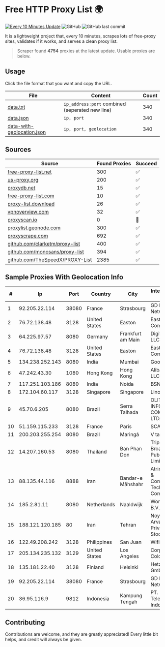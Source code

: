 
# Free HTTP Proxy List 🌍

[![Every 10 Minutes Update](https://github.com/mertguvencli/http-proxy-list/actions/workflows/main.yml/badge.svg?branch=main)](https://github.com/mertguvencli/http-proxy-list/actions/workflows/main.yml)
![GitHub](https://img.shields.io/github/license/mertguvencli/http-proxy-list)
![GitHub last commit](https://img.shields.io/github/last-commit/mertguvencli/http-proxy-list)

It is a lightweight project that, every 10 minutes, scrapes lots of free-proxy sites, validates if it works, and serves a clean proxy list.


> Scraper found **4754** proxies at the latest update. Usable proxies are below.

## Usage

Click the file format that you want and copy the URL.


|File|Content|Count|
|----|-------|-----|
|[data.txt](https://raw.githubusercontent.com/mertguvencli/http-proxy-list/main/proxy-list/data.txt)|`ip_address:port` combined (seperated new line)|340|
|[data.json](https://raw.githubusercontent.com/mertguvencli/http-proxy-list/main/proxy-list/data.json)|`ip, port`|340|
|[data-with-geolocation.json](https://raw.githubusercontent.com/mertguvencli/http-proxy-list/main/proxy-list/data-with-geolocation.json)|`ip, port, geolocation`|340|

## Sources

|Source|Found Proxies|Succeed|
|------|-------------|-------|
|[free-proxy-list.net](https://free-proxy-list.net)|300|✅|
|[us-proxy.org](https://www.us-proxy.org)|200|✅|
|[proxydb.net](http://proxydb.net)|15|✅|
|[free-proxy-list.com](https://free-proxy-list.com/?page=&port=&type%5B%5D=http&type%5B%5D=https&up_time=0&search=Search)|10|✅|
|[proxy-list.download](https://www.proxy-list.download/HTTP)|26|✅|
|[vpnoverview.com](https://vpnoverview.com/privacy/anonymous-browsing/free-proxy-servers)|32|✅|
|[proxyscan.io](https://www.proxyscan.io)|0|🚫|
|[proxylist.geonode.com](https://proxylist.geonode.com/api/proxy-list?limit=300&page=1&sort_by=lastChecked&sort_type=desc&protocols=http,https)|300|✅|
|[proxyscrape.com](https://api.proxyscrape.com/v2/?request=displayproxies&protocol=http&timeout=10000&country=all&ssl=all&anonymity=all)|692|✅|
|[github.com/clarketm/proxy-list](https://raw.githubusercontent.com/clarketm/proxy-list/master/proxy-list-raw.txt)|400|✅|
|[github.com/monosans/proxy-list](https://raw.githubusercontent.com/monosans/proxy-list/main/proxies/http.txt)|394|✅|
|[github.com/TheSpeedX/PROXY-List](https://raw.githubusercontent.com/TheSpeedX/PROXY-List/master/http.txt)|2385|✅|


## Sample Proxies With Geolocation Info

|#|Ip|Port|Country|City|Internet Service Provider|
|-|--|----|-------|----|-------------------------|
|1|92.205.22.114|38080|France|Strasbourg|GD MASS Network|
|2|76.72.138.48|3128|United States|Easton|Easton Utilities Commission|
|3|64.225.97.57|8080|Germany|Frankfurt am Main|DigitalOcean, LLC|
|4|76.72.138.48|3128|United States|Easton|Easton Utilities Commission|
|5|134.238.252.143|8080|India|Mumbai|Google LLC|
|6|47.242.43.30|1080|Hong Kong|Hong Kong|Alibaba.com LLC|
|7|117.251.103.186|8080|India|Noida|BSNL Internet|
|8|172.104.60.117|3128|Singapore|Singapore|Linode, LLC|
|9|45.70.6.205|8080|Brazil|Serra Talhada|OLITECH INFORMÁTICA E COMUNICAÇÃO LTDA|
|10|51.159.115.233|3128|France|Paris|SCALEWAY|
|11|200.203.255.254|8080|Brazil|Maringá|V tal|
|12|14.207.160.53|8080|Thailand|Ban Phan Don|Triple T Broadband Public Company Limited|
|13|88.135.44.116|8888|Iran|Bandar-e Māhshahr|Atrin Information & Communications Technology Company PJS|
|14|185.2.81.11|8080|Netherlands|Naaldwijk|WorldStream B.V.|
|15|188.121.120.185|80|Iran|Tehran|Noyan Abr Arvan Co. ( Private Joint Stock)|
|16|122.49.208.242|3128|Philippines|San Juan|WifiCity, Inc|
|17|205.134.235.132|3129|United States|Los Angeles|Corporate Colocation Inc|
|18|135.181.22.40|3128|Finland|Helsinki|Hetzner Online GmbH|
|19|92.205.22.114|38080|France|Strasbourg|GD MASS Network|
|20|36.95.116.9|9812|Indonesia|Kampung Tengah|PT. Telekomunikasi Indonesia|



## Contributing

Contributions are welcome, and they are greatly appreciated! Every
little bit helps, and credit will always be given.

